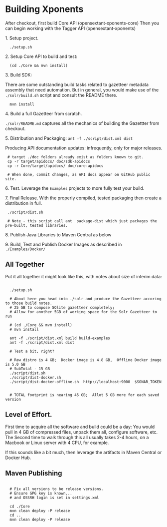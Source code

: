 
Building Xponents 
==================

After checkout, first build Core API (opensextant-xponents-core)
Then you can begin working with the Tagger API (opensextant-xponents)

1\. Setup project. 

```
  ./setup.sh
```


2\. Setup Core API to build and test:

```
  (cd ./Core && mvn install)
```

3\. Build SDK:

There are some outstanding build tasks related to gazetteer metadata assembly that need automation.
But in general, you would make use of the `./solr/build.sh` script and consult the README there.

```
  mvn install
```

4\. Build a full Gazetteer from scratch.

`./solr/README.md` captures all the mechanics of building the Gazettter from checkout.

5\. Distribution and Packaging: `ant -f ./script/dist.xml dist`

Producing API documentation updates: infrequently, only for major releases.
 
```
 # target ./doc folders already exist as folders known to git.
 cp -r target/apidocs/ doc/sdk-apidocs
 cp -r Core/target/apidocs/ doc/core-apidocs

 # When done, commit changes, as API docs appear on GitHub public site.
```

6\. Test.  Leverage the `Examples` projects to more fully test your build.

7\. Final Release.  With the properly compiled, tested packaging then create a distribution in full.

```
 ./script/dist.sh 

 # Note - this script call ant  package-dist which just packages the pre-built, tested libraries.
```

8\. Publish Java Libraries to Maven Central as below

9\. Build, Test and Publish Docker Images as described in `./Examples/Docker/`



All Together
----------------
Put it all together it might look like this, with notes about size of interim data:

```shell

  ./setup.sh

  # About here you head into ./solr and produce the Gazetteer accoring to those build notes.
  # 25 GB to compose SQlite gazetteer completely;  
  # Allow for another 5GB of working space for the Solr Gazetteer to run

  # (cd ./Core && mvn install)
  # mvn install 

  ant -f ./script/dist.xml build build-examples
  ant -f ./script/dist.xml dist

  # Test a bit, right?

  # Raw distro is 4 GB;  Docker image is 4.8 GB,  Offline Docker image is 5.0 GB
  # SubTotal - 15 GB
  ./script/dist.sh
  ./script/dist-docker.sh
  ./script/dist-docker-offline.sh  http://localhost:9000  $SONAR_TOKEN


  # TOTAL footprint is nearing 45 GB;  Allot 5 GB more for each saved version
```


Level of Effort.
----------------
First time to acquire all the software and build could be a day: You would pull in 4 GB of compressed files, 
unpack them all, configure software, etc.  
The Second time to walk through this all usually takes 2-4 hours, on a Macbook or Linux server with 4 CPU,
for example.

If this sounds like a bit much, then leverage the artifacts in Maven Central or Docker Hub.


Maven Publishing
----------------
```

  # Fix all versions to be release versions.
  # Ensure GPG key is known...
  # and OSSRH login is set in settings.xml

  cd ./Core
  mvn clean deploy -P release
  cd ..
  mvn clean deploy -P release
  

```

